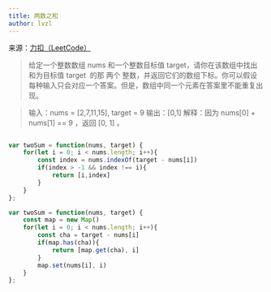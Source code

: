 ```yaml
---
title: 两数之和
author: lvzl
---
```


来源：[力扣（LeetCode）](https://leetcode-cn.com/problems/two-sum)

> 给定一个整数数组 nums 和一个整数目标值 target，请你在该数组中找出 和为目标值 target  的那 两个 整数，并返回它们的数组下标。你可以假设每种输入只会对应一个答案。但是，数组中同一个元素在答案里不能重复出现。

> 输入：nums = [2,7,11,15], target = 9
> 输出：[0,1]
> 解释：因为 nums[0] + nums[1] == 9 ，返回 [0, 1] 。

```js

var twoSum = function(nums, target) {
    for(let i = 0; i < nums.length; i++){
        const index = nums.indexOf(target - nums[i])
        if(index > -1 && index !== i){
            return [i,index]
        }
    }
};

var twoSum = function(nums, target) {
    const map = new Map()
    for(let i = 0; i < nums.length; i++){
        const cha = target - nums[i]
        if(map.has(cha)){
            return [map.get(cha), i]
        }
        map.set(nums[i], i)
    }
};



```



